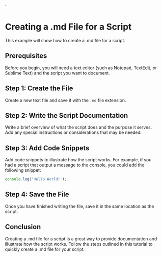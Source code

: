 `
# Creating a .md File for a Script

This example will show how to create a .md file for a script.

## Prerequisites

Before you begin, you will need a text editor (such as Notepad, TextEdit, or Sublime Text) and the script you want to document.

## Step 1: Create the File

Create a new text file and save it with the `.md` file extension.

## Step 2: Write the Script Documentation

Write a brief overview of what the script does and the purpose it serves. Add any special instructions or considerations that may be needed.

## Step 3: Add Code Snippets

Add code snippets to illustrate how the script works. For example, if you had a script that output a message to the console, you could add the following snippet:

```javascript
console.log('Hello World!');
```

## Step 4: Save the File

Once you have finished writing the file, save it in the same location as the script.

## Conclusion

Creating a .md file for a script is a great way to provide documentation and illustrate how the script works. Follow the steps outlined in this tutorial to quickly create a .md file for your script.